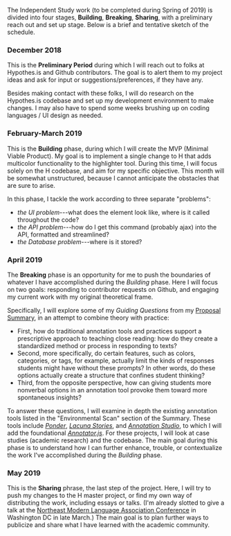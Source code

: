 The Independent Study work (to be completed during Spring of 2019) is divided into four stages, **Building**, **Breaking**, **Sharing**, with a preliminary reach out and set up stage. Below is a brief and tentative sketch of the schedule.

### December 2018

This is the **Preliminary Period** during which I will reach out to folks at Hypothes.is and Github contributors. The goal is to alert them to my project ideas and ask for input or suggestions/preferences, if they have any.

Besides making contact with these folks, I will do research on the Hypothes.is codebase and set up my development environment to make changes. I may also have to spend some weeks brushing up on coding languages / UI design as needed.

### February-March 2019

This is the **Building** phase, during which I will create the MVP (Minimal Viable Product). My goal is to implement a single change to H that adds multicolor functionality to the highlighter tool. During this time, I will focus solely on the H codebase, and aim for my specific objective. This month will be somewhat unstructured, because I cannot anticipate the obstacles that are sure to arise. 

In this phase, I tackle the work according to three separate "problems":
- *the UI problem*---what does the element look like, where is it called throughout the code?
- *the API problem*---how do I get this command (probably ajax) into the API, formatted and streamlined?
- *the Database problem*---where is it stored?

### April 2019

The **Breaking** phase is an opportunity for me to push the boundaries of whatever I have accomplished during the *Building* phase. Here I will focus on two goals: responding to contributor requests on Github, and engaging my current work with my original theoretical frame. 

Specifically, I will explore some of my *Guiding Questions* from my [Proposal Summary](/proposal_summary.md), in an attempt to combine theory with practice:
* First, how do traditional annotation tools and practices support a prescriptive approach to teaching close reading: how do they create a standardized method or process in responding to texts?
* Second, more specifically, do certain features, such as colors, categories, or tags, for example, actually limit the kinds of responses students might have without these prompts? In other words, do these options actually create a structure that confines student thinking?
* Third, from the opposite perspective, how can giving students more nonverbal options in an annotation tool provoke them toward more spontaneous insights?

To answer these questions, I will examine in depth the existing annotation tools listed in the "Environmental Scan" section of the Summary. These tools include [*Ponder*](https://www.ponder.co/welcome/), [*Lacuna Stories*](https://github.com/PoeticMediaLab/Lacuna), and [*Annotation Studio*](https://github.com/hyperstudio/Annotation-Studio), to which I will add the foundational [*Annotator.js*](https://github.com/openannotation). For these projects, I will look at case studies (academic research) and the codebase. The main goal during this phase is to understand how I can further enhance, trouble, or contextualize the work I've accomplished during the *Building* phase.

### May 2019

This is the **Sharing** phrase, the last step of the project. Here, I will try to push my changes to the H master project, or find my own way of distributing the work, including essays or talks. (I'm already slotted to give a talk at the [Northeast Modern Language Association Conference](https://www.buffalo.edu/nemla/convention.html) in Washington DC in late March.) The main goal is to plan further ways to publicize and share what I have learned with the academic community. 